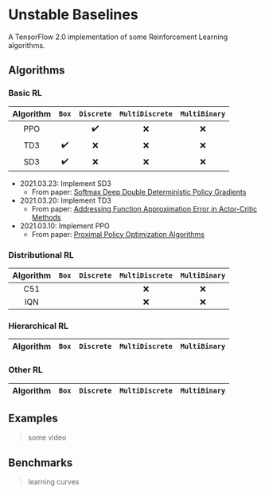 # Unstable Baselines

A TensorFlow 2.0 implementation of some Reinforcement Learning algorithms.

## Algorithms

### Basic RL



| Algorithm | `Box`              | `Discrete`         | `MultiDiscrete`    | `MultiBinary`      |
|:-----------:|:--------------------:|:--------------------:|:--------------------:|:--------------------:|
| PPO       |   | :heavy_check_mark: | :x: | :x: |
| TD3       | :heavy_check_mark: | :x: | :x: | :x: |
| SD3       | :heavy_check_mark: | :x: | :x: | :x: |


* 2021.03.23: Implement SD3
  * From paper: [Softmax Deep Double Deterministic Policy Gradients](https://arxiv.org/abs/2010.09177)
* 2021.03.20: Implement TD3
  * From paper: [Addressing Function Approximation Error in Actor-Critic Methods](https://arxiv.org/abs/1802.09477)
* 2021.03.10: Implement PPO
  * From paper: [Proximal Policy Optimization Algorithms](https://arxiv.org/abs/1707.06347)

### Distributional RL

| Algorithm | `Box`              | `Discrete`         | `MultiDiscrete`    | `MultiBinary`      |
|:-----------:|:--------------------:|:--------------------:|:--------------------:|:--------------------:|
| C51 |   |   | :x: | :x: |
| IQN |   |   | :x: | :x: |


### Hierarchical RL

| Algorithm | `Box`              | `Discrete`         | `MultiDiscrete`    | `MultiBinary`      |
|:-----------:|:--------------------:|:--------------------:|:--------------------:|:--------------------:|


### Other RL

| Algorithm | `Box`              | `Discrete`         | `MultiDiscrete`    | `MultiBinary`      |
|:-----------:|:--------------------:|:--------------------:|:--------------------:|:--------------------:|


## Examples

> some video

## Benchmarks

> learning curves
